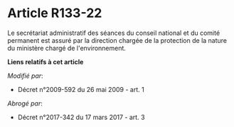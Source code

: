 # Article R133-22

Le secrétariat administratif des séances du conseil national et du comité permanent est assuré par la direction chargée de la
protection de la nature du ministère chargé de l'environnement.

**Liens relatifs à cet article**

_Modifié par_:

  - Décret n°2009-592 du 26 mai 2009 - art. 1

_Abrogé par_:

  - Décret n°2017-342 du 17 mars 2017 - art. 3
